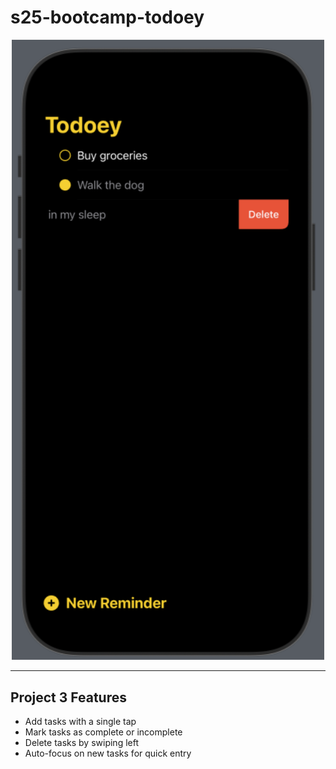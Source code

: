 # s25-bootcamp-todoey

<p align="center">
  <img src="screenshots/project3.png" alt="App Screenshot" width="500">
</p>

---

## Project 3 Features
* Add tasks with a single tap
* Mark tasks as complete or incomplete
* Delete tasks by swiping left
* Auto-focus on new tasks for quick entry